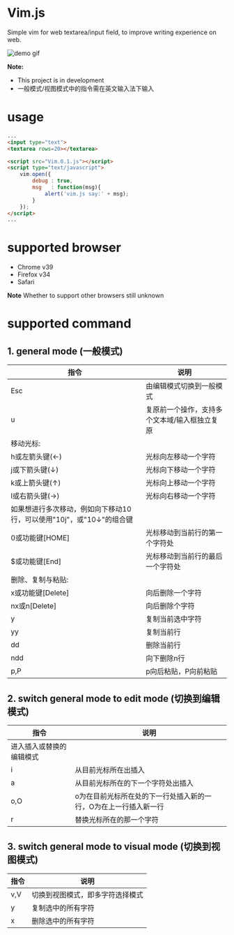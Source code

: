 # Vim.js
Simple vim for web textarea/input field, to improve writing experience on web.

![demo gif](http://7o503b.com1.z0.glb.clouddn.com/demo.gif)

**Note:**
* This project is in development
* 一般模式/视图模式中的指令需在英文输入法下输入

# usage

```html
...
<input type="text">
<textarea rows=20></textarea>

<script src="Vim.0.1.js"></script>
<script type="text/javascript">
    vim.open({
        debug : true,
        msg   : function(msg){
            alert('vim.js say:' + msg);
        }
    });
</script>
...

```
# supported browser

* Chrome  v39
* Firefox  v34
* Safari

**Note** Whether to support other browsers still unknown

# supported command

## 1. general mode (一般模式)
|  指令  |        说明             |
| ----- | ----------------------- |
| Esc   | 由编辑模式切换到一般模式    |
| u     | 复原前一个操作，支持多个文本域/输入框独立复原|
|          移动光标:               |
| h或左箭头键(←) | 光标向左移动一个字符   |
| j或下箭头键(↓) | 光标向下移动一个字符   |
| k或上箭头键(↑) | 光标向上移动一个字符   |
| l或右箭头键(→) | 光标向右移动一个字符   |
| 如果想进行多次移动，例如向下移动10行，可以使用"10j"，或"10↓"的组合键|
| 0或功能键[HOME]| 光标移动到当前行的第一个字符处 |
| $或功能键[End] | 光标移动到当前行的最后一个字符处 |
|          删除、复制与粘贴:        |
| x或功能键[Delete] | 向后删除一个字符 |
| nx或n[Delete] | 向后删除个字符 |
| y            | 复制当前选中字符 |
| yy           | 复制当前行      |
| dd           | 删除当前行      |
| ndd          | 向下删除n行      |
| p,P          | p向后粘贴，P向前粘贴|

## 2. switch general mode to edit mode (切换到编辑模式)
|  指令  |        说明             |
| ----- | ----------------------- |
| 进入插入或替换的编辑模式            |
| i     | 从目前光标所在出插入       |
| a     | 从目前光标所在的下一个字符处出插入|
| o,O   | o为在目前光标所在处的下一行处插入新的一行，O为在上一行插入新一行|
| r     | 替换光标所在的那一个字符    |

## 3. switch general mode to visual mode (切换到视图模式)
|  指令  |        说明             |
| ----- | ----------------------- |
| v,V   | 切换到视图模式，即多字符选择模式|
| y     | 复制选中的所有字符         |
| x     | 删除选中的所有字符         |
